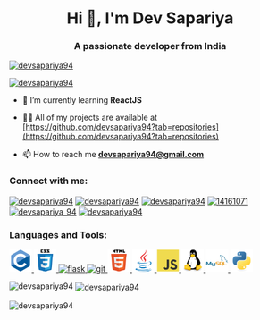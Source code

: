 <h1 align="center">Hi 👋, I'm Dev Sapariya</h1>
<h3 align="center">A passionate developer from India</h3>

<p align="left"> <a href="https://github.com/ryo-ma/github-profile-trophy"><img src="https://github-profile-trophy.vercel.app/?username=devsapariya94" alt="devsapariya94" /></a> </p>

<p align="left"> <a href="https://twitter.com/devsapariya94" target="blank"><img src="https://img.shields.io/twitter/follow/devsapariya94?logo=twitter&style=for-the-badge" alt="devsapariya94" /></a> </p>

- 🌱 I’m currently learning **ReactJS**

- 👨‍💻 All of my projects are available at [https://github.com/devsapariya94?tab=repositories](https://github.com/devsapariya94?tab=repositories)

- 📫 How to reach me **devsapariya94@gmail.com**

<h3 align="left">Connect with me:</h3>
<p align="left">
<a href="https://dev.to/devsapariya94" target="blank"><img align="center" src="https://raw.githubusercontent.com/rahuldkjain/github-profile-readme-generator/master/src/images/icons/Social/devto.svg" alt="devsapariya94" height="30" width="40" /></a>
<a href="https://twitter.com/devsapariya94" target="blank"><img align="center" src="https://raw.githubusercontent.com/rahuldkjain/github-profile-readme-generator/master/src/images/icons/Social/twitter.svg" alt="devsapariya94" height="30" width="40" /></a>
<a href="https://linkedin.com/in/devsapariya94" target="blank"><img align="center" src="https://raw.githubusercontent.com/rahuldkjain/github-profile-readme-generator/master/src/images/icons/Social/linked-in-alt.svg" alt="devsapariya94" height="30" width="40" /></a>
<a href="https://stackoverflow.com/users/14161071" target="blank"><img align="center" src="https://raw.githubusercontent.com/rahuldkjain/github-profile-readme-generator/master/src/images/icons/Social/stack-overflow.svg" alt="14161071" height="30" width="40" /></a>
<a href="https://www.codechef.com/users/devsapariya_94" target="blank"><img align="center" src="https://cdn.jsdelivr.net/npm/simple-icons@3.1.0/icons/codechef.svg" alt="devsapariya_94" height="30" width="40" /></a>
<a href="https://www.leetcode.com/devsapariya94" target="blank"><img align="center" src="https://raw.githubusercontent.com/rahuldkjain/github-profile-readme-generator/master/src/images/icons/Social/leet-code.svg" alt="devsapariya94" height="30" width="40" /></a>
</p>

<h3 align="left">Languages and Tools:</h3>
<p align="left"> <a href="https://www.cprogramming.com/" target="_blank" rel="noreferrer"> <img src="https://raw.githubusercontent.com/devicons/devicon/master/icons/c/c-original.svg" alt="c" width="40" height="40"/> </a> <a href="https://www.w3schools.com/css/" target="_blank" rel="noreferrer"> <img src="https://raw.githubusercontent.com/devicons/devicon/master/icons/css3/css3-original-wordmark.svg" alt="css3" width="40" height="40"/> </a> <a href="https://flask.palletsprojects.com/" target="_blank" rel="noreferrer"> <img src="https://www.vectorlogo.zone/logos/pocoo_flask/pocoo_flask-icon.svg" alt="flask" width="40" height="40"/> </a> <a href="https://git-scm.com/" target="_blank" rel="noreferrer"> <img src="https://www.vectorlogo.zone/logos/git-scm/git-scm-icon.svg" alt="git" width="40" height="40"/> </a> <a href="https://www.w3.org/html/" target="_blank" rel="noreferrer"> <img src="https://raw.githubusercontent.com/devicons/devicon/master/icons/html5/html5-original-wordmark.svg" alt="html5" width="40" height="40"/> </a> <a href="https://www.java.com" target="_blank" rel="noreferrer"> <img src="https://raw.githubusercontent.com/devicons/devicon/master/icons/java/java-original.svg" alt="java" width="40" height="40"/> </a> <a href="https://developer.mozilla.org/en-US/docs/Web/JavaScript" target="_blank" rel="noreferrer"> <img src="https://raw.githubusercontent.com/devicons/devicon/master/icons/javascript/javascript-original.svg" alt="javascript" width="40" height="40"/> </a> <a href="https://www.linux.org/" target="_blank" rel="noreferrer"> <img src="https://raw.githubusercontent.com/devicons/devicon/master/icons/linux/linux-original.svg" alt="linux" width="40" height="40"/> </a> <a href="https://www.mysql.com/" target="_blank" rel="noreferrer"> <img src="https://raw.githubusercontent.com/devicons/devicon/master/icons/mysql/mysql-original-wordmark.svg" alt="mysql" width="40" height="40"/> </a> <a href="https://www.python.org" target="_blank" rel="noreferrer"> <img src="https://raw.githubusercontent.com/devicons/devicon/master/icons/python/python-original.svg" alt="python" width="40" height="40"/> </a> </p>

<p><img align="left" src="https://github-readme-stats.vercel.app/api/top-langs?username=devsapariya94&show_icons=true&locale=en&layout=compact" alt="devsapariya94" /></p>

<p>&nbsp;<img align="center" src="https://github-readme-stats.vercel.app/api?username=devsapariya94&show_icons=true&locale=en" alt="devsapariya94" /></p>

<p><img align="center" src="https://github-readme-streak-stats.herokuapp.com/?user=devsapariya94&" alt="devsapariya94" /></p>

